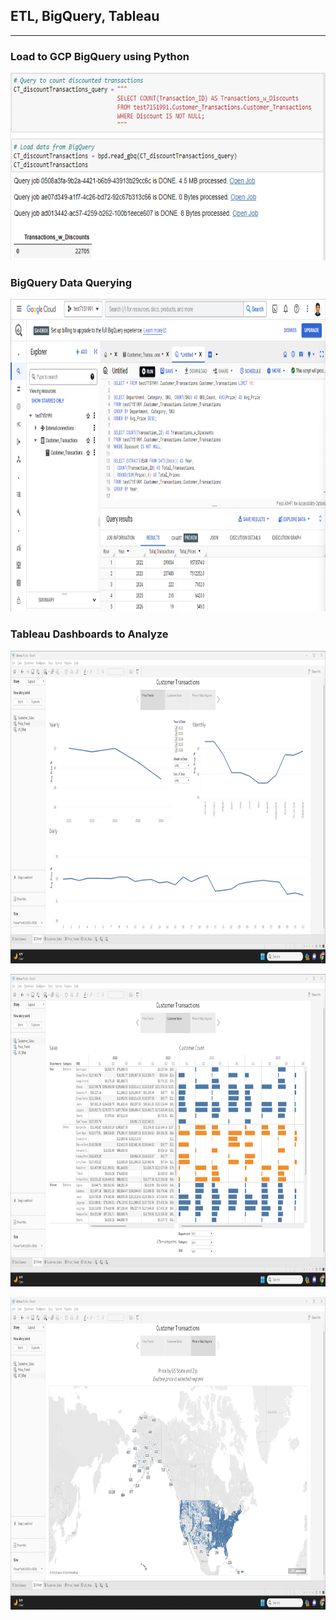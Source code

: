 ## ETL, BigQuery, Tableau

---

### Load to GCP BigQuery using Python
<p align="left">
  <img width="600" height="300" src="https://github.com/ankur715/GCP/blob/master/BigQuery/load_GCP_using_Python.png">
</p>

### BigQuery Data Querying
<p align="left">
  <img width="1000" height="500" src="https://github.com/ankur715/GCP/blob/master/BigQuery/GCP_BigQuery.png">
</p>

### Tableau Dashboards to Analyze
<p align="left">
  <img width="1000" height="500" src="https://github.com/ankur715/GCP/blob/master/BigQuery/Tableau_Price_Trend.png">
</p>

<p align="left">
  <img width="1000" height="500" src="https://github.com/ankur715/GCP/blob/master/BigQuery/Tableau_Customer_Sales.png">
</p>

<p align="left">
  <img width="1000" height="500" src="https://github.com/ankur715/GCP/blob/master/BigQuery/Tableau_PriceMapRegion.png">
</p>
